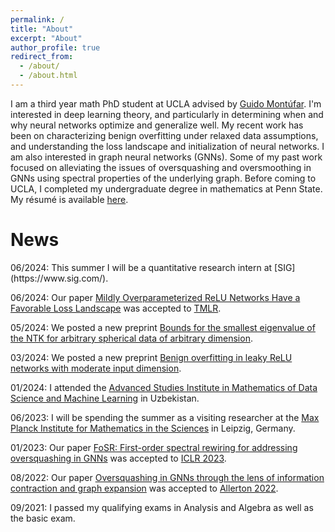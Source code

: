 ```yaml
---
permalink: /
title: "About"
excerpt: "About"
author_profile: true
redirect_from: 
  - /about/
  - /about.html
---
```


I am a third year math PhD student at UCLA advised by [Guido Montúfar](https://www.math.ucla.edu/~montufar/). I'm interested in deep learning theory, and particularly in determining when and why neural networks optimize and generalize well. My recent work has been on characterizing benign overfitting under relaxed data assumptions, and understanding the loss landscape and initialization of neural networks. I am also interested in graph neural networks (GNNs). Some of my past work focused on alleviating the issues of oversquashing and oversmoothing in GNNs using spectral properties of the underlying graph.  Before coming to UCLA, I completed my undergraduate degree in mathematics at Penn State. My résumé is available [here](Resume.pdf).


<h1> News </h1>
06/2024: This summer I will be a quantitative research intern at [SIG](https://www.sig.com/).

06/2024: Our paper [Mildly Overparameterized ReLU Networks Have a Favorable Loss Landscape](https://arxiv.org/abs/2305.19510) was accepted to [TMLR](https://www.jmlr.org/tmlr).

05/2024: We posted a new preprint [Bounds for the smallest eigenvalue of the NTK for arbitrary spherical data of arbitrary dimension](https://arxiv.org/abs/2405.14630).

03/2024: We posted a new preprint [Benign overfitting in leaky ReLU networks with moderate input dimension](https://arxiv.org/abs/2403.06903).

01/2024: I attended the [Advanced Studies Institute in Mathematics of Data Science and Machine Learning](https://www.fullerton.edu/ires-uz/asi/asi_datascience/asi_datasci.php) in Uzbekistan.

06/2023: I will be spending the summer as a visiting researcher at the [Max Planck Institute for Mathematics in the Sciences](https://www.mis.mpg.de/) in Leipzig, Germany.

01/2023: Our paper [FoSR: First-order spectral rewiring for addressing oversquashing in GNNs](https://arxiv.org/abs/2210.11790) was accepted to [ICLR 2023](https://iclr.cc/Conferences/2023).

08/2022: Our paper [Oversquashing in GNNs through the lens of information contraction and graph expansion](https://arxiv.org/abs/2208.03471) was accepted to [Allerton 2022](https://allerton.csl.illinois.edu/).

09/2021: I passed my qualifying exams in Analysis and Algebra as well as the basic exam.